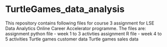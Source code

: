 # TurtleGames_data_analysis

This repository contains following files for course 3 assignment for LSE Data Analytics Online Career Accelerator programme.
The files are:
assignment python file - week 1 to 3 activties
assignment R file - week 4 to 5 activities
Turtle games customer data
Turtle games sales data
